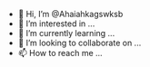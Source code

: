 - 👋 Hi, I’m @Ahaiahkagswksb
- 👀 I’m interested in ...
- 🌱 I’m currently learning ...
- 💞️ I’m looking to collaborate on ...
- 📫 How to reach me ...

<!---
Ahaiahkagswksb/Ahaiahkagswksb is a ✨ special ✨ repository because its `README.md` (this file) appears on your GitHub profile.
You can click the Preview link to take a look at your changes.
--->

